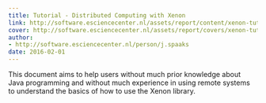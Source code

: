 ```yaml
---
title: Tutorial - Distributed Computing with Xenon
link: http://software.esciencecenter.nl/assets/report/content/xenon-tutorial.pdf
cover: http://software.esciencecenter.nl/assets/report/covers/xenon-tutorial-cover.png
author:
- http://software.esciencecenter.nl/person/j.spaaks
date: 2016-02-01
---
```

This document aims to help users without much prior knowledge about Java programming and without much experience in using remote systems to understand the basics of how to use the Xenon library.
